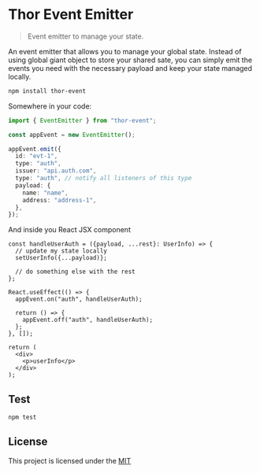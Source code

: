 # Thor Event Emitter

> Event emitter to manage your state.

An event emitter that allows you to manage your global state. Instead of using
global giant object to store your shared sate, you can simply emit the events
you need with the necessary payload and keep your state managed locally.

```bash
npm install thor-event
```

Somewhere in your code:

```typescript
import { EventEmitter } from "thor-event";

const appEvent = new EventEmitter();

appEvent.emit({
  id: "evt-1",
  type: "auth",
  issuer: "api.auth.com",
  type: "auth", // notify all listeners of this type
  payload: {
    name: "name",
    address: "address-1",
  },
});
```

And inside you React JSX component

```tsx
const handleUserAuth = ({payload, ...rest}: UserInfo) => {
  // update my state locally
  setUserInfo({...payload)};

  // do something else with the rest
};

React.useEffect(() => {
  appEvent.on("auth", handleUserAuth);

  return () => {
    appEvent.off("auth", handleUserAuth);
  };
}, []);

return (
  <div>
    <p>userInfo</p>
  </div>
);
```

## Test

```sh
npm test
```

## License

This project is licensed under the [MIT](https://github.com/jalal246/thor-event/blob/main/LICENSE)
